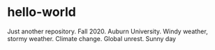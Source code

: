 # hello-world
Just another repository.
Fall 2020. Auburn University.
Windy weather, stormy weather.
Climate change.
Global unrest.
Sunny day
